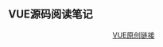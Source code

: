 ## VUE源码阅读笔记
<p align="center">
<a href="https://vuejs.org" target="_blank" rel="noopener noreferrer">VUE原创链接</a>
</p>
